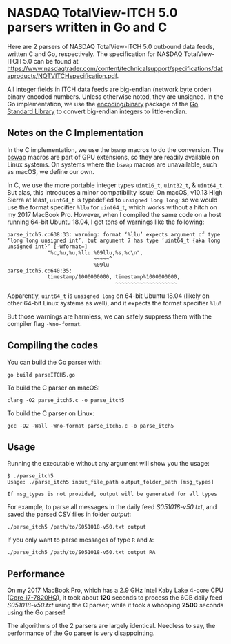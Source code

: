 # NASDAQ TotalView-ITCH 5.0 parsers written in Go and C

Here are 2 parsers of NASDAQ TotalView-ITCH 5.0 outbound data feeds, written
C and Go, respectively. The specification for NASDAQ TotalView-ITCH 5.0 can
be found at <https://www.nasdaqtrader.com/content/technicalsupport/specifications/dataproducts/NQTVITCHspecification.pdf>.

All integer fields in ITCH data feeds are big-endian (network byte order)
binary encoded numbers. Unless otherwise noted, they are unsigned. In the
Go implementation, we use the [encoding/binary](https://golang.org/pkg/encoding/binary/)
package of the [Go Standard Library](https://golang.org/pkg/#stdlib) to
convert big-endian integers to little-endian.

## Notes on the C Implementation

In the C implementation, we use the `bswap` macros to do the conversion.
The [bswap](http://man7.org/linux/man-pages/man3/bswap.3.html)
macros are part of GPU extensions, so they are readily available on
Linux systems. On systems where the `bswap` macros are unavailable,
such as macOS, we define our own.

In C, we use the more portable integer types `uint16_t`, `uint32_t`,
& `uint64_t`. But alas, this introduces a minor compatibility issue!
On macOS, v10.13 High Sierra
at least, `uint64_t` is typedef'ed to `unsigned long long`; so we would use the
format specifier `%llu` for `uint64_t`, which works without a hitch on my 2017
MacBook Pro. However, when I compiled the same code on a host running 64-bit
Ubuntu 18.04, I got tons of warnings like the following:

```console
parse_itch5.c:638:33: warning: format ‘%llu’ expects argument of type ‘long long unsigned int’, but argument 7 has type ‘uint64_t {aka long unsigned int}’ [-Wformat=]
             "%c,%u,%u,%llu.%09llu,%s,%c\n",
                            ~~~~~^
                            %09lu
parse_itch5.c:640:35:
             timestamp/1000000000, timestamp%1000000000,
                                   ~~~~~~~~~~~~~~~~~~~~
```

Apparently, `uint64_t` is `unsigned long` on 64-bit Ubuntu 18.04 (likely on
other 64-bit Linux systems as well), and it expects the format specifier `%lu`!

But those warnings are harmless, we can safely suppress them with the compiler
flag `-Wno-format`.

## Compiling the codes

You can build the Go parser with:

```console
go build parseITCH5.go
```

To build the C parser on macOS:

```console
clang -O2 parse_itch5.c -o parse_itch5
```

To build the C parser on Linux:

```console
gcc -O2 -Wall -Wno-format parse_itch5.c -o parse_itch5
```

## Usage

Running the executable without any argument will show you the usage:

```console
$ ./parse_itch5
Usage: ./parse_itch5 input_file_path output_folder_path [msg_types]

If msg_types is not provided, output will be generated for all types
```

For example, to parse all messages in the daily feed *S051018-v50.txt*, and
saved the parsed CSV files in folder *output*:

```console
./parse_itch5 /path/to/S051018-v50.txt output
```

If you only want to parse messages of type `R` and `A`:

```console
./parse_itch5 /path/to/S051018-v50.txt output RA
```

## Performance

On my 2017 MacBook Pro, which has a 2.9 GHz Intel Kaby Lake 4-core CPU
([Core-i7-7820HQ][1]), it took about **120** seconds to process the 6GB
daily feed *S051018-v50.txt* using the C parser; while it took a whooping
**2500** seconds using the Go parser!

The algorithms of the 2 parsers are largely identical. Needless to say,
the performance of the Go parser is very disappointing.

[1]: https://ark.intel.com/products/97496/Intel-Core-i7-7820HQ-Processor-8M-Cache-up-to-3-90-GHz-